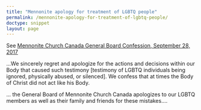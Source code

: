 ```yaml
---
title: "Mennonite apology for treatment of LGBTQ people"
permalink: /mennonite-apology-for-treatment-of-lgbtq-people/
doctype: snippet
layout: page
---
```


See [Mennonite Church Canada General Board Confession, September 28, 2017](https://imgur.com/a/g7xoV#I0NJD9y)

...We sincerely regret and apologize for the actions and decisions within our Body that caused such testimony [testimony of LGBTQ individuals being ignored, physically abused, or silenced].  We confess that at times the Body of Christ did not act like his Body.

... the General Board of Mennonite Church Canada apologizes to our LGBTQ members as well as their family and friends for these mistakes....
